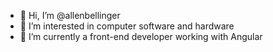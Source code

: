 - 👋 Hi, I’m @allenbellinger
- 👀 I’m interested in computer software and hardware
- 🌱 I’m currently a front-end developer working with Angular
